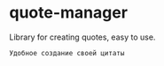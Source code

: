 # quote-manager
Library for creating quotes, easy to use.

`Удобное создание своей цитаты`

<img href="https://sun9-west.userapi.com/sun9-51/s/v1/ig2/Sf1oaDehY8cf8q6wUnf-8QtMV0yl3Jbbc2QM3Z223tY9J-Jss2wdrRZr_IQIhteThl4_T1oSKVThyjJIHLDnW9xp.jpg?size=1366x467&quality=96&type=album"></img>
